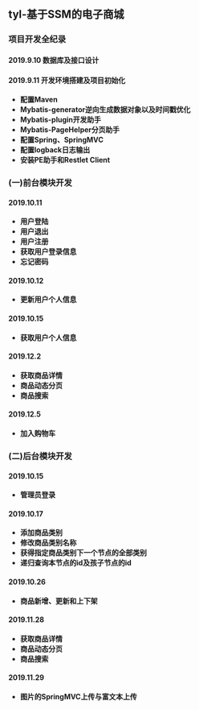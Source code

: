 ## tyl-基于SSM的电子商城
### 项目开发全纪录
#### 2019.9.10 数据库及接口设计
#### 2019.9.11 开发环境搭建及项目初始化
- **配置Maven**
- **Mybatis-generator逆向生成数据对象以及时间戳优化**
- **Mybatis-plugin开发助手**
- **Mybatis-PageHelper分页助手**
- **配置Spring、SpringMVC**
- **配置logback日志输出**
- **安装PE助手和Restlet Client**
###  (一)前台模块开发
#### 2019.10.11
- **用户登陆**
- **用户退出**
- **用户注册**
- **获取用户登录信息**
- **忘记密码**
#### 2019.10.12
- **更新用户个人信息**
#### 2019.10.15
- **获取用户个人信息**
#### 2019.12.2
- **获取商品详情**
- **商品动态分页**
- **商品搜索**
#### 2019.12.5
- **加入购物车**
### (二)后台模块开发
#### 2019.10.15
- **管理员登录**
#### 2019.10.17
- **添加商品类别**
- **修改商品类别名称**
- **获得指定商品类别下一个节点的全部类别**
- **递归查询本节点的id及孩子节点的id**
#### 2019.10.26
- **商品新增、更新和上下架**
#### 2019.11.28
- **获取商品详情**
- **商品动态分页**
- **商品搜索**

#### 2019.11.29
- **图片的SpringMVC上传与富文本上传**



